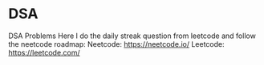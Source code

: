 # DSA
DSA Problems
Here I do the daily streak question from leetcode and follow the neetcode roadmap:
Neetcode: https://neetcode.io/
Leetcode: https://leetcode.com/
